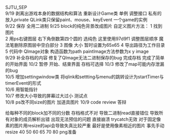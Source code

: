 SJTU_SEP    
9/19 剥离出游戏本身的数据结构和算法 重新设计Game类 单例 调整接口 私有的放入private  QLink类只保留paint、mouse、keyEvent 一个game的实例   
9/22 保存  全用二进制
9/25 block的纯色背景改成图片 自定义图片方法：
1 找到图片  
2 用ps右键图层 右下角倒数第四个圆的 选纯色 这里使用97d9f1 调整图层顺序 魔法笔删除原图层中空白部分
3 图像 大小 暂时设置为65x65
4 导出路径为工作目录
5 代码中 QImage对象 构造函数为path paintImage方法参数为x y image  
9/29 补全存档的内容 修复了QImage无法二进制保存的bug 完成存档 完成了简单的开始界面
10/2 暂停 开始、结束界面 存档可选择 
10/3 修改了map可能内存泄漏的bug   
10/5 增加settingwindow类 将qlink和settting与menu的跳转设计为startTimer与timerEvent的形式    
10/6 用智能指针  
10/7 修改大小导致的屏幕过大过小  测试点          
10/8 ps改不同size的图片 加道具图片
10/9 code review  答辩     

给每种不同的block加不同的分数
存档格式不对 导致二进制read直接错位 导致所有对象的成员解析出错 出现无法预估的问题 直接崩溃 trycatch无效
对于固定像素的图片用resize的api会导致失真比较严重 最好是使用像素相近的图片 事先手动resize 40 50 60 65 70 80 png准备
